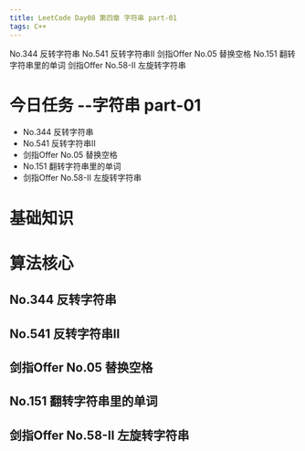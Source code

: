 ```yaml
---
title: LeetCode Day08 第四章 字符串 part-01
tags: C++
---
```

No.344 反转字符串
No.541 反转字符串Ⅱ
剑指Offer No.05 替换空格
No.151 翻转字符串里的单词
剑指Offer No.58-Ⅱ 左旋转字符串
<!--more-->

# 今日任务 --字符串 part-01
- No.344 反转字符串
- No.541 反转字符串Ⅱ
- 剑指Offer No.05 替换空格
- No.151 翻转字符串里的单词
- 剑指Offer No.58-Ⅱ 左旋转字符串  


# 基础知识

# 算法核心
## No.344 反转字符串
## No.541 反转字符串Ⅱ
## 剑指Offer No.05 替换空格
## No.151 翻转字符串里的单词
## 剑指Offer No.58-Ⅱ 左旋转字符串